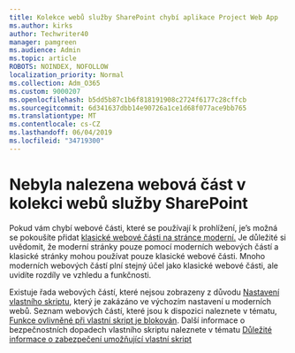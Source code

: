```yaml
---
title: Kolekce webů služby SharePoint chybí aplikace Project Web App
ms.author: kirks
author: Techwriter40
manager: pamgreen
ms.audience: Admin
ms.topic: article
ROBOTS: NOINDEX, NOFOLLOW
localization_priority: Normal
ms.collection: Adm_O365
ms.custom: 9000207
ms.openlocfilehash: b5dd5b87c1b6f818191908c2724f6177c28cffcb
ms.sourcegitcommit: 6d341637dbb14e90726a1ce1d68f077ace9bb765
ms.translationtype: MT
ms.contentlocale: cs-CZ
ms.lasthandoff: 06/04/2019
ms.locfileid: "34719300"
---
```

# <a name="missing-web-part-in-sharepoint-site-collection"></a>Nebyla nalezena webová část v kolekci webů služby SharePoint

<p>Pokud vám chybí webové části, které se používají k prohlížení, je&rsquo;s možná se pokoušíte přidat <a href="https://support.office.com/en-us/article/classic-and-modern-web-part-experiences-3fdae6c3-8fc1-49ab-8708-8c104b882e64">klasické webové části na stránce moderní.</a> Je důležité si uvědomit, že moderní stránky pouze pomocí moderních webových částí a klasické stránky mohou používat pouze klasické webové části. Mnoho moderních webových částí plní stejný účel jako klasické webové části, ale uvidíte rozdíly ve vzhledu a funkčnosti.</p> <p>Existuje řada webových částí, které nejsou zobrazeny z důvodu <a href="https://docs.microsoft.com/en-us/sharepoint/allow-or-prevent-custom-script">Nastavení vlastního skriptu</a>, který je zakázáno ve výchozím nastavení u moderních webů. Seznam webových částí, které jsou k dispozici naleznete v tématu, <a href="https://docs.microsoft.com/en-us/sharepoint/allow-or-prevent-custom-script#features-affected-when-custom-script-is-blocked">Funkce ovlivněné při vlastní skript je blokován</a>. Další informace o bezpečnostních dopadech vlastního skriptu naleznete v tématu <a href="https://docs.microsoft.com/en-us/sharepoint/security-considerations-of-allowing-custom-script">Důležité informace o zabezpečení umožňující vlastní skript</a></p>
